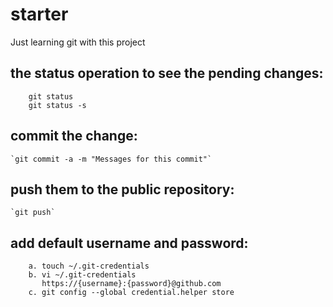 # starter
Just learning git with this project

## the status operation to see the pending changes:
```
    git status
    git status -s
 ```
## commit the change:
    `git commit -a -m "Messages for this commit"`
## push them to the public repository:
    `git push`
## add default username and password:
```
    a. touch ~/.git-credentials
    b. vi ~/.git-credentials
       https://{username}:{password}@github.com
    c. git config --global credential.helper store
```
